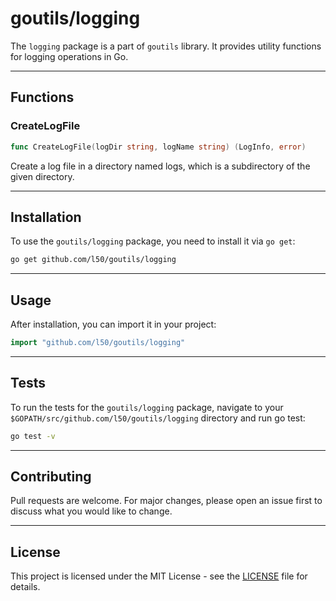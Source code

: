 # goutils/logging

The `logging` package is a part of `goutils` library. It provides utility 
functions for logging operations in Go.

---

## Functions

### CreateLogFile

```go
func CreateLogFile(logDir string, logName string) (LogInfo, error)
```

Create a log file in a directory named logs, which is a 
subdirectory of the given directory.

---

## Installation

To use the `goutils/logging` package, you need to install it via `go get`:

```bash
go get github.com/l50/goutils/logging
```

---

## Usage

After installation, you can import it in your project:

```go
import "github.com/l50/goutils/logging"
```

---

## Tests

To run the tests for the `goutils/logging` package, navigate to
your `$GOPATH/src/github.com/l50/goutils/logging` directory
and run go test:

```bash
go test -v
```

---

## Contributing

Pull requests are welcome. For major changes, please
open an issue first to discuss what you would like to change.

---

## License

This project is licensed under the MIT License - see
the [LICENSE](../../LICENSE) file for details.

